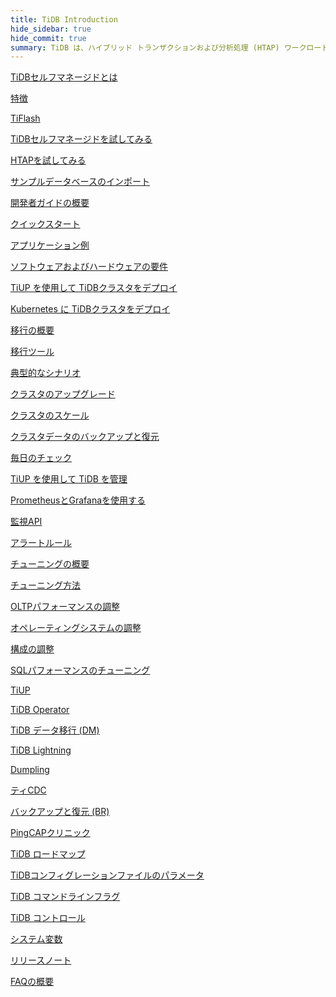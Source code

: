 ```yaml
---
title: TiDB Introduction
hide_sidebar: true
hide_commit: true
summary: TiDB は、ハイブリッド トランザクションおよび分析処理 (HTAP) ワークロードをサポートするオープン ソースの分散 SQL データベースです。このガイドでは、機能、 TiFlash、開発、展開、移行、保守、監視、チューニング、ツール、リファレンスに関する情報を提供します。クイック スタートから TiDB の高度な構成やツールまで、すべてを網羅しています。
---
```


<LearningPathContainer platform="tidb" title="TiDBセルフマネージド" subTitle="TiDB is an open-source distributed SQL database that supports Hybrid Transactional and Analytical Processing (HTAP) workloads. Find the guide, samples, and references you need to use TiDB.">

<!-- Localization note for TiDB:

- English: use distributed SQL, and start to emphasize HTAP
- Chinese: can keep "NewSQL" and emphasize one-stop real-time HTAP ("一栈式实时 HTAP")
- Japanese: use NewSQL because it is well-recognized

-->

<LearningPath label="Learn" icon="cloud1">

[TiDBセルフマネージドとは](https://docs.pingcap.com/tidb/v7.5/overview)

[特徴](https://docs.pingcap.com/tidb/v7.5/basic-features)

[TiFlash](https://docs.pingcap.com/tidb/v7.5/tiflash-overview)

</LearningPath>

<LearningPath label="Try" icon="cloud5">

[TiDBセルフマネージドを試してみる](https://docs.pingcap.com/tidb/v7.5/quick-start-with-tidb)

[HTAPを試してみる](https://docs.pingcap.com/tidb/v7.5/quick-start-with-htap)

[サンプルデータベースのインポート](https://docs.pingcap.com/tidb/v7.5/import-example-data)

</LearningPath>

<LearningPath label="Develop" icon="doc8">

[開発者ガイドの概要](https://docs.pingcap.com/tidb/v7.5/dev-guide-overview)

[クイックスタート](https://docs.pingcap.com/tidb/v7.5/dev-guide-build-cluster-in-cloud)

[アプリケーション例](https://docs.pingcap.com/tidb/v7.5/dev-guide-sample-application-java-spring-boot)

</LearningPath>

<LearningPath label="Deploy" icon="deploy">

[ソフトウェアおよびハードウェアの要件](https://docs.pingcap.com/tidb/v7.5/hardware-and-software-requirements)

[TiUP を使用して TiDBクラスタをデプロイ](https://docs.pingcap.com/tidb/v7.5/production-deployment-using-tiup)

[Kubernetes に TiDBクラスタをデプロイ](https://docs.pingcap.com/tidb-in-kubernetes/stable)

</LearningPath>

<LearningPath label="Migrate" icon="cloud3">

[移行の概要](https://docs.pingcap.com/tidb/v7.5/migration-overview)

[移行ツール](https://docs.pingcap.com/tidb/v7.5/migration-tools)

[典型的なシナリオ](https://docs.pingcap.com/tidb/v7.5/migrate-aurora-to-tidb)

</LearningPath>

<LearningPath label="Maintain" icon="maintain">

[クラスタのアップグレード](https://docs.pingcap.com/tidb/v7.5/upgrade-tidb-using-tiup)

[クラスタのスケール](https://docs.pingcap.com/tidb/v7.5/scale-tidb-using-tiup)

[クラスタデータのバックアップと復元](https://docs.pingcap.com/tidb/v7.5/backup-and-restore-overview)

[毎日のチェック](https://docs.pingcap.com/tidb/v7.5/daily-check)

[TiUP を使用して TiDB を管理](https://docs.pingcap.com/tidb/v7.5/maintain-tidb-using-tiup)

</LearningPath>

<LearningPath label="Monitor" icon="cloud6">

[PrometheusとGrafanaを使用する](https://docs.pingcap.com/tidb/v7.5/tidb-monitoring-framework)

[監視API](https://docs.pingcap.com/tidb/v7.5/tidb-monitoring-api)

[アラートルール](https://docs.pingcap.com/tidb/v7.5/alert-rules)

</LearningPath>

<LearningPath label="Tune" icon="tidb-cloud-tune">

[チューニングの概要](https://docs.pingcap.com/tidb/v7.5/performance-tuning-overview)

[チューニング方法](https://docs.pingcap.com/tidb/v7.5/performance-tuning-methods)

[OLTPパフォーマンスの調整](https://docs.pingcap.com/tidb/v7.5/performance-tuning-practices)

[オペレーティングシステムの調整](https://docs.pingcap.com/tidb/v7.5/tune-operating-system)

[構成の調整](https://docs.pingcap.com/tidb/v7.5/configure-memory-usage)

[SQLパフォーマンスのチューニング](https://docs.pingcap.com/tidb/v7.5/sql-tuning-overview)

</LearningPath>

<LearningPath label="Tools" icon="doc7">

[TiUP](https://docs.pingcap.com/tidb/v7.5/tiup-overview)

[TiDB Operator](https://docs.pingcap.com/tidb/v7.5/tidb-operator-overview)

[TiDB データ移行 (DM)](https://docs.pingcap.com/tidb/v7.5/dm-overview)

[TiDB Lightning](https://docs.pingcap.com/tidb/v7.5/tidb-lightning-overview)

[Dumpling](https://docs.pingcap.com/tidb/v7.5/dumpling-overview)

[ティCDC](https://docs.pingcap.com/tidb/v7.5/ticdc-overview)

[バックアップと復元 (BR)](https://docs.pingcap.com/tidb/v7.5/backup-and-restore-overview)

[PingCAPクリニック](https://docs.pingcap.com/tidb/v7.5/clinic-introduction)

</LearningPath>

<LearningPath label="Reference" icon="cloud-dev">

[TiDB ロードマップ](https://docs.pingcap.com/tidb/dev/tidb-roadmap)

[TiDBコンフィグレーションファイルのパラメータ](https://docs.pingcap.com/tidb/v7.5/tidb-configuration-file)

[TiDB コマンドラインフラグ](https://docs.pingcap.com/tidb/v7.5/command-line-flags-for-tidb-configuration)

[TiDB コントロール](https://docs.pingcap.com/tidb/v7.5/tidb-control)

[システム変数](https://docs.pingcap.com/tidb/v7.5/system-variables)

[リリースノート](https://docs.pingcap.com/tidb/v7.5/release-notes)

[FAQの概要](https://docs.pingcap.com/tidb/v7.5/faq-overview)

</LearningPath>

</LearningPathContainer>

